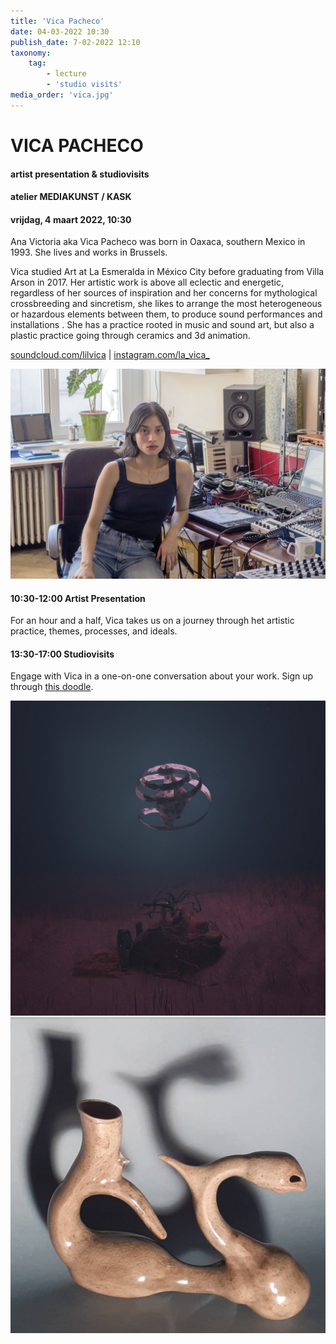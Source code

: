 ```yaml
---
title: 'Vica Pacheco'
date: 04-03-2022 10:30
publish_date: 7-02-2022 12:10
taxonomy:
    tag:
        - lecture
        - 'studio visits'
media_order: 'vica.jpg'
---
```

# VICA PACHECO
#### artist presentation & studiovisits
#### atelier MEDIAKUNST / KASK
#### vrijdag, 4 maart 2022, 10:30
Ana Victoria aka Vica Pacheco was born in Oaxaca, southern Mexico in 1993. She lives and works in Brussels.

Vica studied Art at La Esmeralda in México City before graduating from Villa Arson in 2017. Her artistic work is above all eclectic and energetic, regardless of her sources of inspiration and her concerns for mythological crossbreeding and sincretism, she likes to arrange the most heterogeneous or hazardous elements between them, to produce sound performances and installations . She has a practice rooted in music and sound art, but also a plastic practice going through ceramics and 3d animation.

[soundcloud.com/lilvica](https://soundcloud.com/lilvica) |
[instagram.com/la_vica_](https://www.instagram.com/la_vica_/)

![](vica.jpg)

#### 10:30-12:00	Artist Presentation
For an hour and a half, Vica takes us on a journey through het artistic practice, themes, processes, and ideals.
#### 13:30-17:00	Studiovisits
Engage with Vica in a one-on-one conversation about your work. Sign up through [this doodle](https://doodle.com/poll/hxgsmci7567rv5zv?utm_source=poll&utm_medium=link).

![](vica2.jpg)    
![](vica3.jpg)
